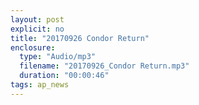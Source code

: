 ```yaml
---
layout: post
explicit: no
title: "20170926 Condor Return"
enclosure:
  type: "Audio/mp3"
  filename: "20170926_Condor Return.mp3"
  duration: "00:00:46"
tags: ap_news
---
```




